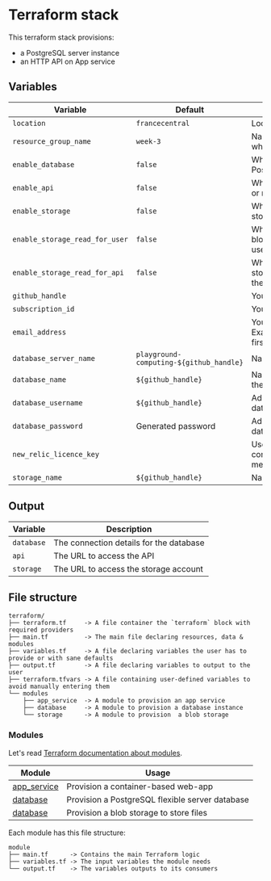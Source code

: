 # Terraform stack

This terraform stack provisions:

- a PostgreSQL server instance
- an HTTP API on App service

## Variables

| Variable                       | Default                                 | Description                                                                |
| ------------------------------ | --------------------------------------- | -------------------------------------------------------------------------- |
| `location`                     | `francecentral`                         | Location of the resources                                                  |
| `resource_group_name`          | `week-3`                                | Name of the resource group in which all resource are grouped               |
| `enable_database`              | `false`                                 | Whether to deploy the PostgreSQL database or not                           |
| `enable_api`                   | `false`                                 | Whether to deploy the HTTP API or not                                      |
| `enable_storage`               | `false`                                 | Whether to deploy the blob storage                                         |
| `enable_storage_read_for_user` | `false`                                 | Whether to enable IAM service blob storage reader role for the user        |
| `enable_storage_read_for_api`  | `false`                                 | Whether to enable IAM blob storage reader role binding for the API service |
| `github_handle`                |                                         | Your GitHub username                                                       |
| `subscription_id`              |                                         | Your Azure subscription ID                                                 |
| `email_address`                |                                         | Your JUNIA email address. Example: firstname.lastname@*.junia.com          |
| `database_server_name`         | `playground-computing-${github_handle}` | Name of the database server                                                |
| `database_name`                | `${github_handle}`                      | Name for the database within the server                                    |
| `database_username`            | `${github_handle}`                      | Administrator username for the database                                    |
| `database_password`            | Generated password                      | Administrator password for the database                                    |
| `new_relic_licence_key`        |                                         | Used by the app service container to publish logs & metrics                |
| `storage_name`                 | `${github_handle}`                      | Name of the storage account                                                |

## Output

| Variable   | Description                             |
| ---------- | --------------------------------------- |
| `database` | The connection details for the database |
| `api`      | The URL to access the API               |
| `storage`  | The URL to access the storage account   |

## File structure

```
terraform/
├── terraform.tf     -> A file container the `terraform` block with required providers
├── main.tf          -> The main file declaring resources, data & modules
├── variables.tf     -> A file declaring variables the user has to provide or with sane defaults
├── output.tf        -> A file declaring variables to output to the user
├── terraform.tfvars -> A file containing user-defined variables to avoid manually entering them
└── modules
    ├── app_service  -> A module to provision an app service
    ├── database     -> A module to provision a database instance
    └── storage      -> A module to provision  a blob storage
```

### Modules

Let's read [Terraform documentation about modules](https://developer.hashicorp.com/terraform/tutorials/modules/module).

| Module                                | Usage                                           |
| ------------------------------------- | ----------------------------------------------- |
| [app_service](./modules/app_service/) | Provision a container-based web-app             |
| [database](./modules/database/)       | Provision a PostgreSQL flexible server database |
| [database](./modules/storage/)        | Provision a blob storage to store files         |

Each module has this file structure:

```
module
├── main.tf      -> Contains the main Terraform logic
├── variables.tf -> The input variables the module needs
└── output.tf    -> The variables outputs to its consumers
```
